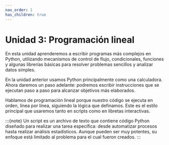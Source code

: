 ```yaml
---
nav_order: 1
has_children: true
---
```


# Unidad 3: Programación lineal

En esta unidad aprenderemos a escribir programas más complejos en Python, utilizando mecanismos de control de flujo, condicionales, funciones y algunas librerías básicas para resolver problemas sencillos y analizar datos simples.

En la unidad anterior usamos Python principalmente como una calculadora. Ahora daremos un paso adelante: podremos escribir instrucciones que se ejecutan paso a paso para alcanzar objetivos más elaborados.

Hablamos de programación lineal porque nuestro código se ejecuta en orden, línea por línea, siguiendo la lógica que definamos. Este es el estilo principal que usaremos tanto en scripts como en libretas interactivas.

:::{note}
Un script es un archivo de texto que contiene código Python diseñado para realizar una tarea específica: desde automatizar procesos hasta realizar análisis estadísticos. Aunque pueden ser muy potentes, su enfoque está limitado al problema para el cual fueron creados.
:::


